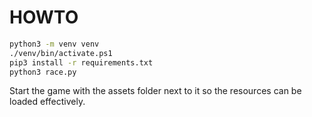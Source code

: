 # HOWTO

```bash
python3 -m venv venv
./venv/bin/activate.ps1
pip3 install -r requirements.txt
python3 race.py
```

Start the game with the assets folder next to it so the resources can be loaded effectively.
